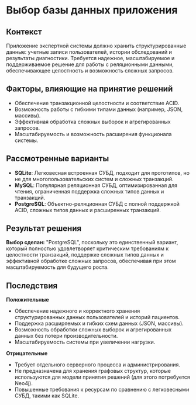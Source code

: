 # Выбор базы данных приложения

## Контекст
Приложение экспертной системы должно хранить структурированные данные: учетные записи пользователей, истории обследований и результаты диагностики.
Требуется надежное, масштабируемое и поддерживаемое решение для работы с реляционными данными, обеспечивающее целостность и возможность сложных запросов.

## Факторы, влияющие на принятие решений
- Обеспечение транзакционной целостности и соответствие ACID.  
- Возможность работы с гибкими типами данных (например, JSON, массивы).  
- Эффективная обработка сложных выборок и агрегированных запросов.  
- Масштабируемость и возможность расширения функционала системы.  

## Рассмотренные варианты
- **SQLite**: Легковесная встроенная СУБД, подходит для прототипов, но не для многопользовательских систем и сложных транзакций.  
- **MySQL**: Популярная реляционная СУБД, оптимизированная для чтения, ограниченная поддержка сложных типов данных и транзакций.  
- **PostgreSQL**: Объектно-реляционная СУБД с полной поддержкой ACID, сложных типов данных и расширенных транзакций.  

## Результат решения
**Выбор сделан:** "PostgreSQL", поскольку это единственный вариант, который полностью удовлетворяет критическим требованиям к целостности транзакций, поддержке сложных типов данных и эффективной обработке сложных запросов, обеспечивая при этом масштабируемость для будущего роста.

## Последствия

**Положительные**

- Обеспечение надежного и корректного хранения структурированных данных пользователей и историй пациентов.  
- Поддержка расширяемых и гибких схем данных (JSON, массивы).  
- Возможность обработки сложных выборок и агрегированных данных без потери производительности.  
- Масштабируемость системы при увеличении нагрузки.  

**Отрицательные**

- Требует отдельного серверного процесса и администрирования.  
- Не предназначена для хранения графовых структур, которые используются для модели принятия решений (для этого потребуется Neo4j).  
- Повышенные требования к ресурсам по сравнению с легковесными СУБД, такими как SQLite.

